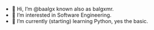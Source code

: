 - 👋 Hi, I’m @baalgx known also as balgxmr.
- 👀 I’m interested in Software Engineering.
- 🌱 I’m currently (starting) learning Python, yes the basic.



<!---
baalgx/baalgx is a ✨ special ✨ repository because its `README.md` (this file) appears on your GitHub profile.
You can click the Preview link to take a look at your changes.
--->
